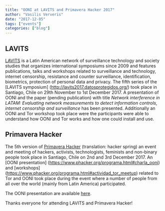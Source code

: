 ```yaml
---
title: "OONI at LAVITS and Primavera Hacker 2017"
author: "Vasilis Ververis"
date: "2017-12-05"
tags: ["events"]
categories: ["blog"]
---
```


## LAVITS

[LAVITS](http://lavits.org) is a Latin American network of surveillance
technology and society studies that organizes international symposiums since
2009 and features publications, talks and workshops related to
surveillance and technology, internet censorship, resistance and counter
surveillance, identification, biometrics, protection of personal data and
privacy. The fifth series of the [LAVITS symposium]
(http://lavits2017.datosprotegidos.org/) took place in Santiago, Chile on 29th
November to 1st December 2017. A presentation of OONI and the paper
(pending publication) with title *Network interference in LATAM: Evaluating
network measurements to detect information controls, internet censorship and
surveillance* has been presented. Additionally an OONI and Tor workshop took
place were the participants were able to understand how OONI and Tor works and
how one could install and use.

## Primavera Hacker

The 5th version of [Primavera Hacker](https://phacker.org/) (translation:
hacker spring) an event and meeting of hackers, activists, technologists,
feminists and non-binary people took place in Santiago, Chile on 2nd and 3rd
December 2017. An [OONI presentation]
(https://www.phacker.org/programa.html#charla_ooni) and [workshops]
(https://www.phacker.org/programa.html#actividad_tor_meetup) related to Tor and
OONI took place during the event where a number of people from all over the
world (mainly from Latin America) participated.

The OONI presentation are available
[here](documents/lavits-phacker2017/ooni-lavits-phacker-2017.pdf).

Thanks everyone for attending LAVITS and Primavera Hacker!
